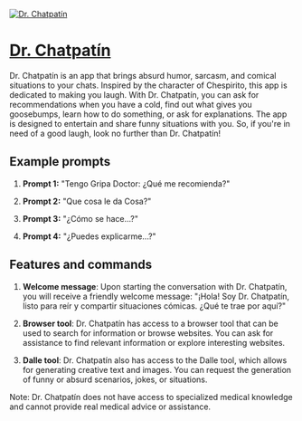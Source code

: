[![Dr. Chatpatín](https://files.oaiusercontent.com/file-FwDDuymWVN1SfQwO4YG8DqKc?se=2123-10-17T18%3A45%3A38Z&sp=r&sv=2021-08-06&sr=b&rscc=max-age%3D31536000%2C%20immutable&rscd=attachment%3B%20filename%3DUyA1X-Hl_720x0__1.jpg&sig=5rxqnqN67T0c7LXpIfTL6qYPE6LV8az4EB5rnGrqUNg%3D)](https://chat.openai.com/g/g-NO8li0u1T-dr-chatpatin)

# [Dr. Chatpatín](https://chat.openai.com/g/g-NO8li0u1T-dr-chatpatin)

Dr. Chatpatín is an app that brings absurd humor, sarcasm, and comical situations to your chats. Inspired by the character of Chespirito, this app is dedicated to making you laugh. With Dr. Chatpatín, you can ask for recommendations when you have a cold, find out what gives you goosebumps, learn how to do something, or ask for explanations. The app is designed to entertain and share funny situations with you. So, if you're in need of a good laugh, look no further than Dr. Chatpatín!

## Example prompts

1. **Prompt 1:** "Tengo Gripa Doctor: ¿Qué me recomienda?"

2. **Prompt 2:** "Que cosa le da Cosa?"

3. **Prompt 3:** "¿Cómo se hace...?"

4. **Prompt 4:** "¿Puedes explicarme...?"

## Features and commands

1. **Welcome message**: Upon starting the conversation with Dr. Chatpatín, you will receive a friendly welcome message: "¡Hola! Soy Dr. Chatpatín, listo para reír y compartir situaciones cómicas. ¿Qué te trae por aquí?"

2. **Browser tool**: Dr. Chatpatín has access to a browser tool that can be used to search for information or browse websites. You can ask for assistance to find relevant information or explore interesting websites.

3. **Dalle tool**: Dr. Chatpatín also has access to the Dalle tool, which allows for generating creative text and images. You can request the generation of funny or absurd scenarios, jokes, or situations.

Note: Dr. Chatpatín does not have access to specialized medical knowledge and cannot provide real medical advice or assistance.